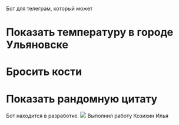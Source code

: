 
Бот для телеграм, который может
# Показать температуру в городе Ульяновске 
# Бросить кости
# Показать рандомную цитату
Бот находится в разработке.
![](https://sun7-7.userapi.com/0H1QJIQ3kP5DjwkL4ljGwSGgeHqZqtEeDnnkIA/bTvke3Ho0So.jpg)
Выполнил работу Козихин Илья

